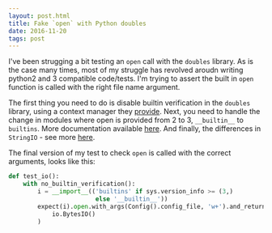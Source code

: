 ```yaml
---
layout: post.html
title: Fake `open` with Python doubles
date: 2016-11-20
tags: post
---
```


I've been strugging a bit testing an `open` call with the `doubles` library. As is the case many times, most
of my struggle has revolved aroudn writing python2 and 3 compatible code/tests.
I'm trying to assert the built in `open` function is called with the right file name argument.

The first thing you need to do is disable builtin verification in the `doubles` library, using a context manager
they [provide](https://doubles.readthedocs.io/en/latest/faq.html). Next, you need to handle the change in modules
where open is provided from 2 to 3, `__builtin__` to `builtins`. More documentation available
[here](https://wiki.python.org/moin/PortingToPy3k/BilingualQuickRef). And finally, the differences in `StringIO` -
see more [here](http://python-future.org/compatible_idioms.html#stringio).

The final version of my test to check `open` is called with the correct arguments, looks like this:

```python
def test_io():
    with no_builtin_verification():
        i = __import__(('builtins' if sys.version_info >= (3,)
                        else '__builtin__'))
        expect(i).open.with_args(Config().config_file, 'w+').and_return(
            io.BytesIO()
        )
```
